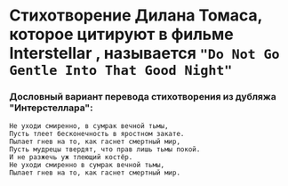 #  Стихотворение Дилана Томаса, которое цитируют в фильме Interstellar , называется `"Do Not Go Gentle Into That Good Night"`
### Дословный вариант перевода стихотворения из дубляжа "Интерстеллара":
```
Не уходи смиренно, в сумрак вечной тьмы,
Пусть тлеет бесконечность в яростном закате.
Пылает гнев на то, как гаснет смертный мир,
Пусть мудрецы твердят, что прав лишь тьмы покой.
И не разжечь уж тлеющий костёр.
Не уходи смиренно в сумрак вечной тьмы,
Пылает гнев на то, как гаснет смертный мир.
```
